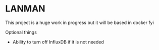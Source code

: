 # LANMAN
This project is a huge work in progress but it will be based in docker fyi


Optional things 
- Ability to turn off InfluxDB if it is not needed